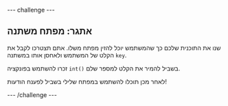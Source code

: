 --- challenge ---

## אתגר: מפתח משתנה

שנו את התוכנית שלכם כך שהמשתמש יוכל להזין מפתח משלו. אתם תצטרכו לקבל את הקלט של המשתמש ולאחסן אותו במשתנה `key`.

זכרו להשתמש בפונקציה `int()` בשביל להמיר את הקלט למספר שלם.

לאחר מכן תוכלו להשתמש במפתח שלילי בשביל לפענח הודעות!

--- /challenge ---